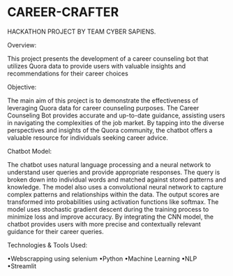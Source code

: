 # CAREER-CRAFTER
HACKATHON PROJECT BY  TEAM CYBER SAPIENS.

Overview:

This project presents the development of a career counseling bot that utilizes Quora data to provide users with valuable insights and recommendations for their career choices

Objective:

The main aim of this project is to demonstrate the effectiveness of leveraging Quora data for career counseling purposes. The Career Counseling Bot provides accurate and up-to-date guidance, assisting users in navigating the complexities of the job market. By tapping into the diverse perspectives and insights of the Quora community, the chatbot offers a valuable resource for individuals seeking career advice.

Chatbot Model:

The chatbot uses natural language processing and a neural network to understand user queries and provide appropriate responses. The query is broken down into individual words and matched against stored patterns and knowledge. The model also uses a convolutional neural network to capture complex patterns and relationships within the data. The output scores are transformed into probabilities using activation functions like softmax. The model uses stochastic gradient descent during the training process to minimize loss and improve accuracy. By integrating the CNN model, the chatbot provides users with more precise and contextually relevant guidance for their career queries.

Technologies & Tools Used:

•Webscrapping using selenium
•Python
•Machine Learning
•NLP
•Streamlit